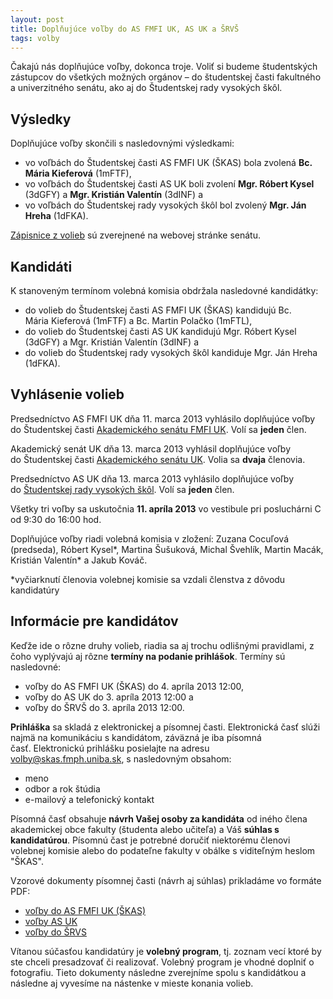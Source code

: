 ```yaml
---
layout: post
title: Doplňujúce voľby do AS FMFI UK, AS UK a ŠRVŠ
tags: volby
---
```


Čakajú nás doplňujúce voľby, dokonca troje. Voliť si budeme študentských zástupcov do všetkých možných orgánov – do študentskej časti fakultného a univerzitného senátu, ako aj do Študentskej rady vysokých škôl.

## Výsledky

Doplňujúce voľby skončili s nasledovnými výsledkami:

*   vo voľbách do Študentskej časti AS FMFI UK (ŠKAS) bola zvolená **Bc. Mária&nbsp;Kieferová** (1mFTF),
*   vo voľbách do&nbsp;Študentskej časti AS UK boli zvolení **Mgr. Róbert Kysel** (3dGFY) a **Mgr. Kristián Valentín** (3dINF) a
*   vo voľbách do&nbsp;Študentskej rady vysokých škôl bol zvolený **Mgr. Ján Hreha** (1dFKA).

[Zápisnice z volieb](http://www.fmph.uniba.sk/index.php?id=3056) sú zverejnené na webovej stránke senátu.

## Kandidáti

K stanoveným termínom volebná komisia obdržala nasledovné kandidátky:

* do volieb do Študentskej časti AS FMFI UK (ŠKAS) kandidujú Bc. Mária&nbsp;Kieferová (1mFTF) a&nbsp;Bc. Martin Polačko (1mFTL),
* do volieb do&nbsp;Študentskej časti AS UK kandidujú Mgr. Róbert Kysel (3dGFY) a Mgr. Kristián Valentín (3dINF) a
* do volieb do Študentskej rady vysokých škôl kandiduje Mgr. Ján Hreha (1dFKA).

## Vyhlásenie volieb&nbsp;

Predsedníctvo AS&nbsp;FMFI UK dňa 11. marca 2013 vyhlásilo doplňujúce voľby do Študentskej časti [Akademického senátu FMFI UK](http://www.fmph.uniba.sk/index.php?id=118). Volí sa **jeden** člen.

Akademický senát&nbsp;UK dňa 13. marca 2013&nbsp;vyhlásil doplňujúce voľby do&nbsp;Študentskej časti [Akademického senátu UK](http://www.uniba.sk/index.php?id=74).&nbsp;Volia sa **dvaja** členovia.

Predsedníctvo AS UK dňa 13. marca 2013&nbsp;vyhlásilo doplňujúce voľby do&nbsp;[Študentskej rady vysokých škôl](http://www.srvs.sk).&nbsp;Volí sa **jeden** člen.

Všetky tri&nbsp;voľby sa uskutočnia **11. apríla 2013** vo vestibule pri posluchárni C od 9:30 do 16:00 hod.

Doplňujúce voľby riadi volebná komisia&nbsp;v zložení: Zuzana Cocuľová (predseda), Róbert Kysel\*, Martina Šušuková, Michal Švehlík, Martin Macák, Kristián Valentín\* a Jakub Kováč.

\*vyčiarknutí členovia volebnej komisie sa vzdali členstva z dôvodu kandidatúry

## Informácie pre kandidátov

Keďže ide o rôzne druhy volieb, riadia sa aj trochu odlišnými pravidlami, z čoho vyplývajú aj rôzne **termíny na podanie prihlášok**. Termíny sú nasledovné:

* voľby do AS FMFI UK (ŠKAS)&nbsp;do 4. apríla 2013 12:00,
* voľby do AS UK do 3. apríla 2013 12:00&nbsp;a
* voľby do ŠRVŠ do 3. apríla 2013 12:00.

**Prihláška** sa skladá z elektronickej a písomnej časti. Elektronická časť slúži najmä na komunikáciu s kandidátom, záväzná je iba písomná časť.&nbsp;Elektronickú prihlášku&nbsp;posielajte&nbsp;na adresu&nbsp;
<a href="mailto:volby@skas.fmph.uniba.sk">volby@skas.fmph.uniba.sk</a>, s nasledovným obsahom:

* meno
* odbor a rok štúdia
* e-mailový a telefonický kontakt

Písomná časť obsahuje&nbsp;**návrh Vašej osoby za kandidáta**&nbsp;od iného člena akademickej obce fakulty (študenta alebo učiteľa) a Váš **súhlas s kandidatúrou**.&nbsp;Písomnú čast je potrebné doručiť niektorému členovi volebnej komisie alebo do podateľne fakulty v obálke s viditeľným heslom "ŠKAS".

Vzorové dokumenty písomnej časti (návrh aj súhlas) prikladáme vo formáte PDF:

* [voľby do AS FMFI UK (ŠKAS)](/dokumenty/volby/navrh_skas_2013.pdf)
* [voľby AS UK](/dokumenty/volby/navrh_as-uk_2013.pdf)
* [voľby do ŠRVS](/dokumenty/volby/navrh_srvs_2013.pdf)

Vítanou súčasťou kandidatúry je&nbsp;**volebný program**, tj. zoznam vecí ktoré by ste chceli presadzovať či realizovať. Volebný program je vhodné doplniť o fotografiu. Tieto dokumenty následne zverejníme spolu s kandidátkou a následne aj vyvesíme na nástenke v mieste konania volieb.

